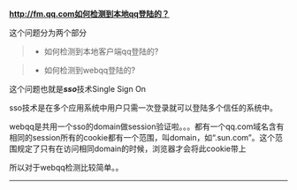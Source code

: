 **http://fm.qq.com如何检测到本地qq登陆的？**

这个问题分为两个部分

>* 如何检测到本地客户端qq登陆的?

>* 如何检测到webqq登陆的?


这个问题也就是***sso***技术Single Sign On

sso技术是在多个应用系统中用户只需一次登录就可以登陆多个信任的系统中。

webqq是共用一个sso的domain做session验证啦。。。都有一个qq.com域名含有相同的session所有的cookie都有一个范围，叫domain，如“.sun.com”。这个范围规定了只有在访问相同domain的时候，浏览器才会将此cookie带上

所以对于webqq检测比较简单。。






****
